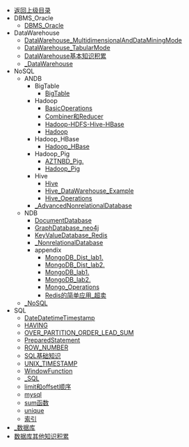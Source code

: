 - [返回上级目录](../_sidebar.md)
- DBMS_Oracle
    - [DBMS_Oracle](DBMS_Oracle/DBMS_Oracle.md)
- DataWarehouse
    - [DataWarehouse_MultidimensionalAndDataMiningMode](DataWarehouse/DataWarehouse_MultidimensionalAndDataMiningMode.md)
    - [DataWarehouse_TabularMode](DataWarehouse/DataWarehouse_TabularMode.md)
    - [DataWarehouse基本知识积累](DataWarehouse/DataWarehouse基本知识积累.md)
    - [_DataWarehouse](DataWarehouse/_DataWarehouse.md)
- NoSQL
    - ANDB
        - BigTable
            - [BigTable](NoSQL/ANDB/BigTable/BigTable.md)
        - Hadoop
            - [BasicOperations](NoSQL/ANDB/Hadoop/BasicOperations.md)
            - [Combiner和Reducer](NoSQL/ANDB/Hadoop/Combiner和Reducer.md)
            - [Hadoop-HDFS-Hive-HBase](NoSQL/ANDB/Hadoop/Hadoop-HDFS-Hive-HBase.md)
            - [Hadoop](NoSQL/ANDB/Hadoop/Hadoop.md)
        - Hadoop_HBase
            - [Hadoop_HBase](NoSQL/ANDB/Hadoop_HBase/Hadoop_HBase.md)
        - Hadoop_Pig
            - [AZTNBD_Pig.](NoSQL/ANDB/Hadoop_Pig/AZTNBD_Pig.pdf)
            - [Hadoop_Pig](NoSQL/ANDB/Hadoop_Pig/Hadoop_Pig.md)
        - Hive
            - [Hive](NoSQL/ANDB/Hive/Hive.md)
            - [Hive_DataWarehouse_Example](NoSQL/ANDB/Hive/Hive_DataWarehouse_Example.md)
            - [Hive_Operations](NoSQL/ANDB/Hive/Hive_Operations.md)
        - [_AdvancedNonrelationalDatabase](NoSQL/ANDB/_AdvancedNonrelationalDatabase.md)
    - NDB
        - [DocumentDatabase](NoSQL/NDB/DocumentDatabase.md)
        - [GraphDatabase_neo4j](NoSQL/NDB/GraphDatabase_neo4j.md)
        - [KeyValueDatabase_Redis](NoSQL/NDB/KeyValueDatabase_Redis.md)
        - [_NonrelationalDatabase](NoSQL/NDB/_NonrelationalDatabase.md)
        - appendix
            - [MongoDB_Dist_lab1.](NoSQL/NDB/appendix/MongoDB_Dist_lab1.pdf)
            - [MongoDB_Dist_lab2.](NoSQL/NDB/appendix/MongoDB_Dist_lab2.pdf)
            - [MongoDB_lab1.](NoSQL/NDB/appendix/MongoDB_lab1.pdf)
            - [MongoDB_lab2.](NoSQL/NDB/appendix/MongoDB_lab2.pdf)
            - [Mongo_Operations](NoSQL/NDB/appendix/Mongo_Operations.md)
            - [Redis的简单应用_超卖](NoSQL/NDB/appendix/Redis的简单应用_超卖.md)
    - [_NoSQL](NoSQL/_NoSQL.md)
- SQL
    - [DateDatetimeTimestamp](SQL/DateDatetimeTimestamp.md)
    - [HAVING](SQL/HAVING.md)
    - [OVER_PARTITION_ORDER_LEAD_SUM](SQL/OVER_PARTITION_ORDER_LEAD_SUM.md)
    - [PreparedStatement](SQL/PreparedStatement.md)
    - [ROW_NUMBER](SQL/ROW_NUMBER.md)
    - [SQL基础知识](SQL/SQL基础知识.md)
    - [UNIX_TIMESTAMP](SQL/UNIX_TIMESTAMP.md)
    - [WindowFunction](SQL/WindowFunction.md)
    - [_SQL](SQL/_SQL.md)
    - [limit和offset顺序](SQL/limit和offset顺序.md)
    - [mysql](SQL/mysql.md)
    - [sum函数](SQL/sum函数.md)
    - [unique](SQL/unique.md)
    - [索引](SQL/索引.md)
- [_数据库](_数据库.md)
- [数据库其他知识积累](数据库其他知识积累.md)